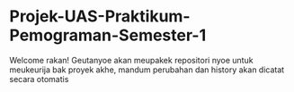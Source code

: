 # Projek-UAS-Praktikum-Pemograman-Semester-1
Welcome rakan! Geutanyoe akan meupakek repositori nyoe untuk meukeurija bak proyek akhe, mandum perubahan dan history akan dicatat secara otomatis
